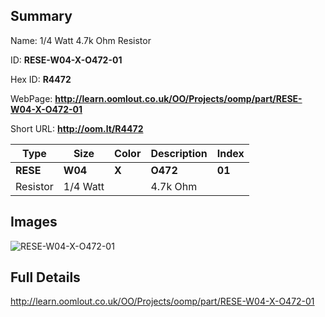 

## Summary
 
Name: 1/4 Watt 4.7k Ohm Resistor

ID: __RESE-W04-X-O472-01__

Hex ID: __R4472__

WebPage: __http://learn.oomlout.co.uk/OO/Projects/oomp/part/RESE-W04-X-O472-01__

Short URL: __http://oom.lt/R4472__


| Type   | Size   | Color   | Description   | Index   |    
| ----- | ------   | ------   | -----   | ----   |    
| __RESE__   					| __W04__   					| __X__    						| __O472__    					| __01__ |    
| Resistor		| 1/4 Watt	| 		| 4.7k Ohm	| 	|

## Images
![RESE-W04-X-O472-01](http://oomlout.com/oomp-gen/parts/RESE-W04-X-O472-01/RESE-W04-X-O472-01_420.jpg)

## Full Details

 http://learn.oomlout.co.uk/OO/Projects/oomp/part/RESE-W04-X-O472-01

